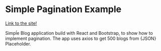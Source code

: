 # Simple Pagination Example

[Link to the site!](https://gonzalo-fuente.github.io/Simple_Pagination_Example/)

Simpĺe Blog application build with React and Bootstrap, to show how to implement pagination.
The app uses axios to get 500 blogs from {JSON} Placeholder.

